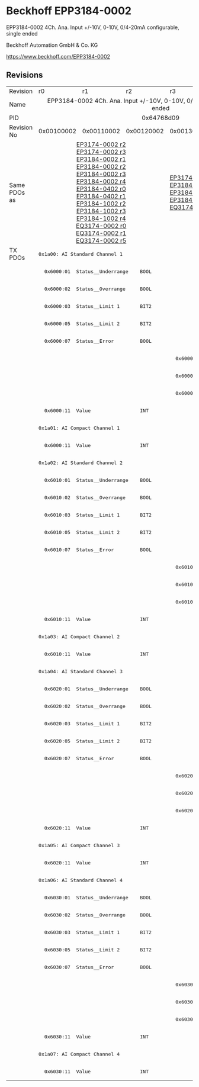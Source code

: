 # Beckhoff EPP3184-0002

EPP3184-0002 4Ch. Ana. Input +/-10V, 0-10V, 0/4-20mA configurable, single ended

Beckhoff Automation GmbH & Co. KG

https://www.beckhoff.com/EPP3184-0002

## Revisions
<table>
<tr >
<td>Revision</td>
<td>r0</td>
<td>r1</td>
<td>r2</td>
<td>r3</td>
</tr>
<tr >
<td>Name</td>
<td colspan=4 align="center">EPP3184-0002 4Ch. Ana. Input +/-10V, 0-10V, 0/4-20mA configurable, single ended</td>
</tr>
<tr >
<td>PID</td>
<td colspan=4 align="center">0x64768d09</td>
</tr>
<tr >
<td>Revision No</td>
<td>0x00100002</td>
<td>0x00110002</td>
<td>0x00120002</td>
<td>0x00130002</td>
</tr>
<tr >
<td>Same PDOs as</td>
<td colspan=3 align="center"><a href="EP3174-0002">EP3174-0002 r2</a><br/><a href="EP3174-0002">EP3174-0002 r3</a><br/><a href="EP3184-0002">EP3184-0002 r1</a><br/><a href="EP3184-0002">EP3184-0002 r2</a><br/><a href="EP3184-0002">EP3184-0002 r3</a><br/><a href="EP3184-0002">EP3184-0002 r4</a><br/><a href="EP3184-0402">EP3184-0402 r0</a><br/><a href="EP3184-0402">EP3184-0402 r1</a><br/><a href="EP3184-1002">EP3184-1002 r2</a><br/><a href="EP3184-1002">EP3184-1002 r3</a><br/><a href="EP3184-1002">EP3184-1002 r4</a><br/><a href="EQ3174-0002">EQ3174-0002 r0</a><br/><a href="EQ3174-0002">EQ3174-0002 r1</a><br/><a href="EQ3174-0002">EQ3174-0002 r5</a></td>
<td><a href="EP3174-0002">EP3174-0002 r7</a><br/><a href="EP3184-0002">EP3184-0002 r5</a><br/><a href="EP3184-0402">EP3184-0402 r2</a><br/><a href="EP3184-1002">EP3184-1002 r5</a><br/><a href="EQ3174-0002">EQ3174-0002 r7</a></td>
</tr>
<tr class="txpdo pdosection">
<td rowspan=48 valign=top>TX PDOs</td>
<td colspan=4 align="left"><pre>0x1a00: AI Standard Channel 1</pre></td>
<td></td>
</tr>
<tr class="txpdo">
<td colspan=4 align="left"><pre>  0x6000:01  Status__Underrange    BOOL</pre></td>
</tr>
<tr class="txpdo">
<td colspan=4 align="left"><pre>  0x6000:02  Status__Overrange     BOOL</pre></td>
</tr>
<tr class="txpdo">
<td colspan=4 align="left"><pre>  0x6000:03  Status__Limit 1       BIT2</pre></td>
</tr>
<tr class="txpdo">
<td colspan=4 align="left"><pre>  0x6000:05  Status__Limit 2       BIT2</pre></td>
</tr>
<tr class="txpdo">
<td colspan=4 align="left"><pre>  0x6000:07  Status__Error         BOOL</pre></td>
</tr>
<tr class="txpdo">
<td colspan=3 align="left"></td>
<td><pre>  0x6000:0e  Status__Sync error    BOOL</pre></td>
</tr>
<tr class="txpdo">
<td colspan=3 align="left"></td>
<td><pre>  0x6000:0f  Status__TxPDO State   BOOL</pre></td>
</tr>
<tr class="txpdo">
<td colspan=3 align="left"></td>
<td><pre>  0x6000:10  Status__TxPDO Toggle  BOOL</pre></td>
</tr>
<tr class="txpdo">
<td colspan=4 align="left"><pre>  0x6000:11  Value                 INT</pre></td>
</tr>
<tr class="txpdo pdosection">
<td colspan=4 align="left"><pre>0x1a01: AI Compact Channel 1</pre></td>
</tr>
<tr class="txpdo">
<td colspan=4 align="left"><pre>  0x6000:11  Value                 INT</pre></td>
</tr>
<tr class="txpdo pdosection">
<td colspan=4 align="left"><pre>0x1a02: AI Standard Channel 2</pre></td>
</tr>
<tr class="txpdo">
<td colspan=4 align="left"><pre>  0x6010:01  Status__Underrange    BOOL</pre></td>
</tr>
<tr class="txpdo">
<td colspan=4 align="left"><pre>  0x6010:02  Status__Overrange     BOOL</pre></td>
</tr>
<tr class="txpdo">
<td colspan=4 align="left"><pre>  0x6010:03  Status__Limit 1       BIT2</pre></td>
</tr>
<tr class="txpdo">
<td colspan=4 align="left"><pre>  0x6010:05  Status__Limit 2       BIT2</pre></td>
</tr>
<tr class="txpdo">
<td colspan=4 align="left"><pre>  0x6010:07  Status__Error         BOOL</pre></td>
</tr>
<tr class="txpdo">
<td colspan=3 align="left"></td>
<td><pre>  0x6010:0e  Status__Sync error    BOOL</pre></td>
</tr>
<tr class="txpdo">
<td colspan=3 align="left"></td>
<td><pre>  0x6010:0f  Status__TxPDO State   BOOL</pre></td>
</tr>
<tr class="txpdo">
<td colspan=3 align="left"></td>
<td><pre>  0x6010:10  Status__TxPDO Toggle  BOOL</pre></td>
</tr>
<tr class="txpdo">
<td colspan=4 align="left"><pre>  0x6010:11  Value                 INT</pre></td>
</tr>
<tr class="txpdo pdosection">
<td colspan=4 align="left"><pre>0x1a03: AI Compact Channel 2</pre></td>
</tr>
<tr class="txpdo">
<td colspan=4 align="left"><pre>  0x6010:11  Value                 INT</pre></td>
</tr>
<tr class="txpdo pdosection">
<td colspan=4 align="left"><pre>0x1a04: AI Standard Channel 3</pre></td>
</tr>
<tr class="txpdo">
<td colspan=4 align="left"><pre>  0x6020:01  Status__Underrange    BOOL</pre></td>
</tr>
<tr class="txpdo">
<td colspan=4 align="left"><pre>  0x6020:02  Status__Overrange     BOOL</pre></td>
</tr>
<tr class="txpdo">
<td colspan=4 align="left"><pre>  0x6020:03  Status__Limit 1       BIT2</pre></td>
</tr>
<tr class="txpdo">
<td colspan=4 align="left"><pre>  0x6020:05  Status__Limit 2       BIT2</pre></td>
</tr>
<tr class="txpdo">
<td colspan=4 align="left"><pre>  0x6020:07  Status__Error         BOOL</pre></td>
</tr>
<tr class="txpdo">
<td colspan=3 align="left"></td>
<td><pre>  0x6020:0e  Status__Sync error    BOOL</pre></td>
</tr>
<tr class="txpdo">
<td colspan=3 align="left"></td>
<td><pre>  0x6020:0f  Status__TxPDO State   BOOL</pre></td>
</tr>
<tr class="txpdo">
<td colspan=3 align="left"></td>
<td><pre>  0x6020:10  Status__TxPDO Toggle  BOOL</pre></td>
</tr>
<tr class="txpdo">
<td colspan=4 align="left"><pre>  0x6020:11  Value                 INT</pre></td>
</tr>
<tr class="txpdo pdosection">
<td colspan=4 align="left"><pre>0x1a05: AI Compact Channel 3</pre></td>
</tr>
<tr class="txpdo">
<td colspan=4 align="left"><pre>  0x6020:11  Value                 INT</pre></td>
</tr>
<tr class="txpdo pdosection">
<td colspan=4 align="left"><pre>0x1a06: AI Standard Channel 4</pre></td>
</tr>
<tr class="txpdo">
<td colspan=4 align="left"><pre>  0x6030:01  Status__Underrange    BOOL</pre></td>
</tr>
<tr class="txpdo">
<td colspan=4 align="left"><pre>  0x6030:02  Status__Overrange     BOOL</pre></td>
</tr>
<tr class="txpdo">
<td colspan=4 align="left"><pre>  0x6030:03  Status__Limit 1       BIT2</pre></td>
</tr>
<tr class="txpdo">
<td colspan=4 align="left"><pre>  0x6030:05  Status__Limit 2       BIT2</pre></td>
</tr>
<tr class="txpdo">
<td colspan=4 align="left"><pre>  0x6030:07  Status__Error         BOOL</pre></td>
</tr>
<tr class="txpdo">
<td colspan=3 align="left"></td>
<td><pre>  0x6030:0e  Status__Sync error    BOOL</pre></td>
</tr>
<tr class="txpdo">
<td colspan=3 align="left"></td>
<td><pre>  0x6030:0f  Status__TxPDO State   BOOL</pre></td>
</tr>
<tr class="txpdo">
<td colspan=3 align="left"></td>
<td><pre>  0x6030:10  Status__TxPDO Toggle  BOOL</pre></td>
</tr>
<tr class="txpdo">
<td colspan=4 align="left"><pre>  0x6030:11  Value                 INT</pre></td>
</tr>
<tr class="txpdo pdosection">
<td colspan=4 align="left"><pre>0x1a07: AI Compact Channel 4</pre></td>
</tr>
<tr class="txpdo">
<td colspan=4 align="left"><pre>  0x6030:11  Value                 INT</pre></td>
</tr>
</table>
